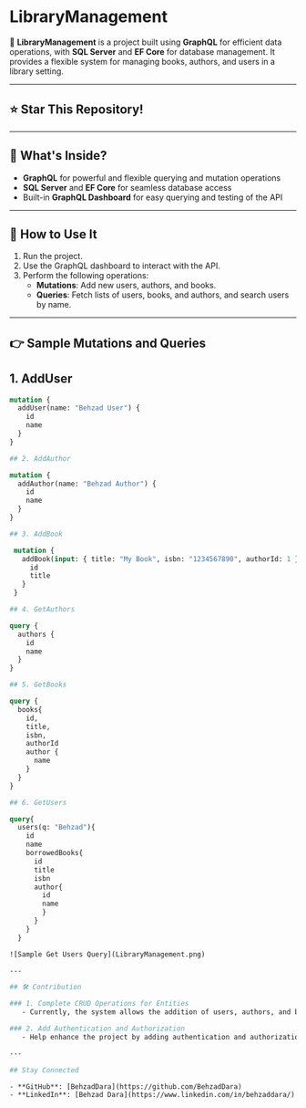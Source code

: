 # LibraryManagement

🚀 **LibraryManagement** is a project built using **GraphQL** for efficient data operations, with **SQL Server** and **EF Core** for database management. It provides a flexible system for managing books, authors, and users in a library setting.

---

## ⭐ Star This Repository!

---

## 🔧 What's Inside?

- **GraphQL** for powerful and flexible querying and mutation operations
- **SQL Server** and **EF Core** for seamless database access
- Built-in **GraphQL Dashboard** for easy querying and testing of the API

---

## 📝 How to Use It

1. Run the project.
2. Use the GraphQL dashboard to interact with the API.
3. Perform the following operations:
   - **Mutations**: Add new users, authors, and books.
   - **Queries**: Fetch lists of users, books, and authors, and search users by name.

---

## 👉 Sample Mutations and Queries

## 1. AddUser

```graphql
mutation {
  addUser(name: "Behzad User") {
    id
    name
  }
}

## 2. AddAuthor

mutation {
  addAuthor(name: "Behzad Author") {
    id
    name
  }
}

## 3. AddBook

 mutation {
   addBook(input: { title: "My Book", isbn: "1234567890", authorId: 1 }) {
     id
     title
   }
 }

## 4. GetAuthors

query {
  authors {
    id
    name
  }
}

## 5. GetBooks

query {
  books{
    id,
    title,
    isbn,
    authorId
    author {
      name
    }
  }
}

## 6. GetUsers

query{
  users(q: "Behzad"){
    id
    name
    borrowedBooks{
      id
      title
      isbn
      author{
        id
        name
        }
      }
    }
  }

![Sample Get Users Query](LibraryManagement.png)

---

## 🛠 Contribution

### 1. Complete CRUD Operations for Entities
   - Currently, the system allows the addition of users, authors, and books. Contributions are welcome to implement full CRUD operations for these entities.

### 2. Add Authentication and Authorization
   - Help enhance the project by adding authentication and authorization mechanisms, and secure the GraphQL endpoints with headers.

---

## Stay Connected

- **GitHub**: [BehzadDara](https://github.com/BehzadDara)
- **LinkedIn**: [Behzad Dara](https://www.linkedin.com/in/behzaddara/)
